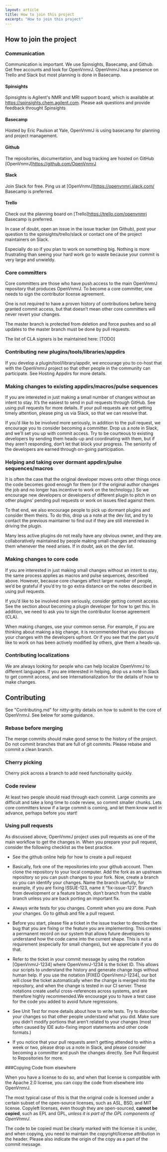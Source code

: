 ```yaml
---
layout: article
title: How to join this project
excerpt: "How to join this project"
---
```

## How to join the project

### Communication

Communication is important. We use Spinsights, Basecamp, and Github. Get free accounts and look for OpenVnmrJ. OpenVnmrJ has a presence on Trello and Slack but most planning is done in Basecamp.

#### Spinsights

Spinsights is Agilent's NMR and MRI support board, which is available at https://spinsights.chem.agilent.com. Please ask questions and provide feedback throught Spinsights

#### Basecamp

Hosted by Eric Paulson at Yale, OpenVnmrJ is using basecamp for planning and project management. 

#### Github

The repositories, documentation, and bug tracking are hosted on GitHub [OpenVnmrJ]<https://github.com/OpenVnmrJ>

#### Slack

Join Slack for free. Ping us at [OpenVnmrJ]<https://openvnmrj.slack.com/> Basecamp is preferred.

#### Trello

Check out the planning board on [Trello]<https://trello.com/openvnmrj> Basecamp is preferred.

In case of doubt, open an issue in the issue tracker (on Github), post your question to the spinsights/trello/slack or contact one of the project maintainers on Slack.

Especially do so if you plan to work on something big. Nothing is more frustrating than seeing your hard work go to waste because your commit is very large and unwieldy.

### Core committers

Core committers are those who have push access to the main OpenVnmrJ repository that produces OpenVnmrJ. To become a core committer, one needs to sign the contributor license agreement.
 
One is not required to have a proven history of contributions before being granted commit access, but that doesn’t mean other core committers will never revert your changes.

The master branch is protected from deletion and force pushes and so all updates to the master branch must be done by pull requests.

The list of CLA signers is be maintained here: 
[TODO]

### Contributing new plugins/tools/libraries/appdirs

If you develop a plugin/tool/library/appdir, we encourage you to co-host that with the 
OpenVnmrJ project so that other people in the community can participate. 
See Hosting Appdirs for more details.

### Making changes to existing appdirs/macros/pulse sequences

If you are interested in just making a small number of changes 
without an intent to stay. It’s the easiest to send in pull requests 
through GitHub. See using pull requests
for more details. If your pull requests are not getting timely 
attention, please ping us via Slack, so that we 
can resolve that.

If you’d like to be involved more seriously, in addition to the pull 
request, we encourage you to consider becoming a committer. Drop us a 
note in Slack, and we’ll set you up with 
commit access. Try to be courteous to existing developers by sending 
them heads-up and coordinating with them, but if they aren’t responding,
don’t let that block your progress. The seniority of the developers are
earned through on-going participation.

### Helping and taking over dormant appdirs/pulse sequences/macros

It is often the case that the original developer moves onto other 
things once the code becomes good enough for them (or if the original 
author changes the job and no longer has incentive to work on the 
technology.) So we encourage new developers or developers of different 
plugin to pitch in on other plugins’ pending pull requests or work on 
issues filed against them.

To that end, we also encourage people to pick up dormant plugins and 
consider them theirs. To do this, drop us a note at the dev list, and 
try to contact the previous maintainer to find out if they are still 
interested in driving the plugin.

Many less active plugins do not really have any obvious owner, and 
they are collaboratively maintained by people making small changes and 
releasing them whenever the need arises.  If in doubt, ask on the dev 
list.

### Making changes to core code

If you are interested in just making small changes without an intent 
to stay, the same process applies as macros and pulse sequences, described above. However, because core changes affect larger number of people, we’d be grateful if you’d try to go extra distance on the notes described in using pull requests.

If you’d like to be involved more seriously, consider getting commit 
access. See the section about becoming a plugin developer for how to get
this. In addition, we need to ask you to sign the contributor license agreement (CLA).

When making changes, use your common sense. For example, if you are 
thinking about making a big change, it is recommended that you discuss 
your changes with the developers upfront. Or if you see that the part 
you’d like to work on has been actively modified by others, give them a 
heads-up.

### Contributing localizations

We are always looking for people who can help localize OpenVnmrJ to 
different languages. If you are interested in helping, drop us a note in
Slack to get commit access, and see Internationalization for the details of how to make changes.

## Contributing

See "Contributing.md" for nitty-gritty details on how to submit to the core of OpenVnmrJ. See below for some guidance.

### Rebase before merging

The merge commits should make good sense to the history of the project. Do not commit branches that are full of git commits. Please rebase and commit a clean branch.

### Cherry picking

Cherry pick across a branch to add need functionality quickly. 

### Code review

At least two people should read through each commit. Large commits are difficult and take a long time to code review, so commit smaller chunks. Lets core committers know if a large commit is coming, and let them know well in advance, perhaps before you start!


### Using pull requests

As discussed above, OpenVnmrJ project uses pull requests as one of the 
main workflow to get the changes in. When you prepare your pull request,
consider the following checklist as the best practice.

* See the github online help for how to create a pull request
* Basically, fork one of the repositories into your github account. Then clone the repository to your local computer. Add the fork as an upstream repository so you can push changes to your fork. Now, create a branch so you can identify your changes. Name the branch usefully, for example, if you are fixing ISSUE-123, name it “fix-issue-123”. Branch from development or a feature branch, don’t branch from the stable branch unless you are back porting an important fix.
* Always write tests for you changes. Commit when you are done. Push your changes. Go to github and file a pull request.
* Before you start, please file a ticket in the issue tracker to describe the bug that you are fixing or the feature you are implementing. This creates a permanent record on our system that allows 
future developers to understand how the code came into the current shape. This is not a requirement (especially for small changes), but we appreciate if you do that.

* Refer to the ticket in your commit message by using the notation [OpenVnmrJ-1234] where OpenVnmrJ-1234 is the ticket ID. This allows our scripts to understand the history and generate change logs without human help. If you use the notation [FIXED OpenVnmrJ-1234], our bot will close the ticket automatically when the change is merged into the repository, and when the change is tested in our CI server. These notations create useful cross-references across systems, and are therefore highly recommended.We encourage you to have a test case for the code you added to avoid future regressions. 

* See Unit Test for more details about how to write tests. Try to describe your changes so that other people understand what you did. Make sure you didn’t modify portions that aren’t related to your changes (most often caused by IDE auto-fixing import statements and other code formats.)

* If you notice that your pull requests aren’t getting attended to within a week or two, please drop us a note in Slack, and please consider becoming a committer and push the changes directly. See Pull Request to Repositories for more.

###Copying Code from elsewhere

When you have a license to do so, and when that license is compatible with the Apache 2.0 license, you can copy the code from elsewhere into OpenVnmrJ.

The most typical case of this is that the original code is licensed under a certain subset of the open-source licenses, such as ASL, BSD, and MIT license. Copyleft licenses, even though they are open-sourced, __cannot be copied__, such as EPL and GPL, *unless it is part of the GPL components of OpenVnmrJ*. 

The code to be copied must be clearly marked with the license it is under, and when copying, you need to maintain the copyright/license attribution in the header. Please also indicate the origin of the copy as a part of the commit message.